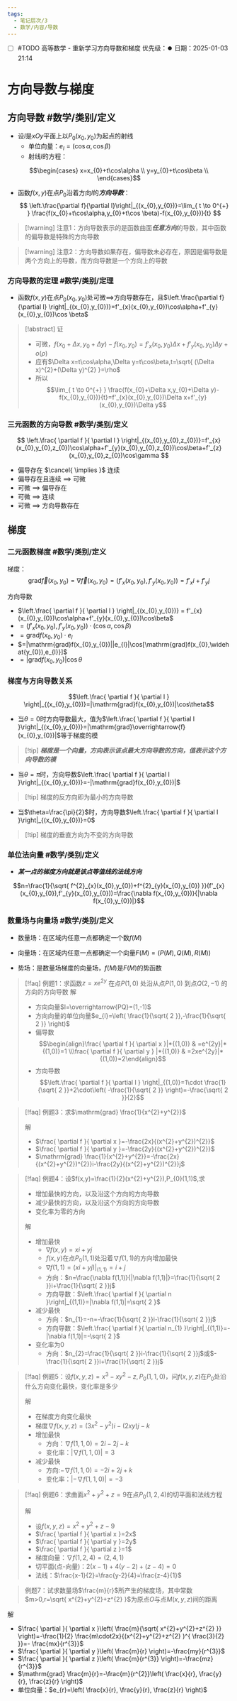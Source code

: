 ```yaml
---
tags:
  - 笔记层次/3
  - 数学/内容/导数
---
```


- [ ] #TODO 高等数学 - 重新学习方向导数和梯度 优先级：⏺️ 日期：2025-01-03 21:14


# 方向导数与梯度

## 方向导数 #数学/类别/定义 


- 设$l$是$xOy$平面上以$P_{0}(x_{0},y_{0})$为起点的射线
	- 单位向量：$e_{l}=(\cos\alpha ,\cos\beta)$
	- 射线$l$的方程：

$$\begin{cases}
x=x_{0}+t\cos\alpha \\
y=y_{0}+t\cos\beta \\
\end{cases}$$
- 函数$f(x,y)$在点$P_{0}$沿着方向$l$的***方向导数***： $$
\left.\frac{\partial f}{\partial l}\right|_{(x_{0},y_{0})}=\lim_{ t \to 0^{+} }  \frac{f(x_{0}+t\cos\alpha,y_{0}+t\cos \beta)-f(x_{0},y_{0})}{t}
$$

> [!warning] 注意1：方向导数表示的是函数曲面***任意方向***的导数，其中函数的偏导数是特殊的方向导数

> [!warning]  注意2：方向导数如果存在，偏导数未必存在，原因是偏导数是两个方向上的导数，而方向导数是一个方向上的导数

### 方向导数的定理 #数学/类别/定理 

- 函数$f(x,y)$在点$P_{0}(x_{0},y_{0})$处可微$\implies$方向导数存在，且$\left.\frac{\partial f}{\partial l} \right|_{(x_{0},y_{0})}=f'_{x}(x_{0},y_{0})\cos\alpha+f'_{y}(x_{0},y_{0})\cos \beta$

> [!abstract] 证
> 
> - 可微，$f(x_{0}+\Delta x,y_{0}+\Delta y)-f(x_{0},y_{0})=f'_{x}(x_{0},y_{0})\Delta x+f'_{y}(x_{0},y_{0})\Delta y+o(\rho)$
> - 应有$\Delta x=t\cos\alpha,\Delta y=t\cos\beta,t=\sqrt{ (\Delta x)^{2}+(\Delta y)^{2} }=\rho$
> - 所以$$\lim_{ t \to 0^{+} } \frac{f(x_{0}+\Delta x,y_{0}+\Delta y)-f(x_{0},y_{0})}{t}=f'_{x}(x_{0},y_{0})\Delta x+f'_{y}(x_{0},y_{0})\Delta y$$

### 三元函数的方向导数 #数学/类别/定义 

$$
\left.\frac{ \partial f }{ \partial l } \right|_{(x_{0},y_{0},z_{0})}=f'_{x}(x_{0},y_{0},z_{0})\cos\alpha+f'_{y}(x_{0},y_{0},z_{0})\cos\beta+f'_{z}(x_{0},y_{0},z_{0})\cos\gamma
$$

- 偏导存在 $\cancel{ \implies }$ 连续
- 偏导存在且连续 $\implies$ 可微
- 可微 $\implies$ 偏导存在
- 可微 $\implies$ 连续
- 可微 $\implies$ 方向导数存在

## 梯度

### 二元函数梯度 #数学/类别/定义 

梯度：$$\mathrm{grad} \overrightarrow{f}(x_{0},y_{0})=\nabla \overrightarrow{f}(x_{0},y_{0})=(f'_{x}(x_{0},y_{0}),f'_{y}(x_{0},y_{0}))=f'_{x}i+f'_{y}j$$

方向导数

- $\left.\frac{ \partial f }{ \partial l } \right|_{(x_{0},y_{0})} = f'_{x}(x_{0},y_{0})\cos\alpha+f'_{y}(x_{0},y_{0})\cos\beta$
- $=(f'_{x}(x_{0},y_{0}),f'_{y}(x_{0},y_{0}))\cdot(\cos\alpha,\cos \beta)$
- $=\mathrm{grad}f(x_{0},y_{0})\cdot e_{l}$
- $=|\mathrm{grad}f(x_{0},y_{0})||e_{l}|\cos[\mathrm{grad}f(x_{0},\widehat{y_{0}),e_{l}}]$
- $=|\mathrm{grad}f(x_{0},y_{0})|\cos\theta$

### 梯度与方向导数关系

$$\left.\frac{ \partial f }{ \partial l } \right|_{(x_{0},y_{0})}=|\mathrm{grad}f(x_{0},y_{0})|\cos\theta$$

- 当$\theta=0$时方向导数最大，值为$\left.\frac{ \partial f }{ \partial l }\right|_{(x_{0},y_{0})}=|\mathrm{grad}\overrightarrow{f}(x_{0},y_{0})|$等于梯度的模

> [!tip] ***梯度是一个向量，方向表示该点最大方向导数的方向，值表示这个方向导数的模***

- 当$\theta=\pi$时，方向导数$\left.\frac{ \partial f }{ \partial l }\right|_{(x_{0},y_{0})}=-|\mathrm{grad}f(x_{0},y_{0})|$

> [!tip]  梯度的反方向即为最小的方向导数

- 当$\theta=\frac{\pi}{2}$时，方向导数$\left.\frac{ \partial f }{ \partial l }\right|_{(x_{0},y_{0})}=0$

> [!tip] 梯度的垂直方向为不变的方向导数

### 单位法向量 #数学/类别/定义 

- ***某一点的梯度方向就是该点等值线的法线方向***

$$n=\frac{1}{\sqrt{ f^{2}_{x}(x_{0},y_{0})+f^{2}_{y}(x_{0},y_{0}) }}(f'_{x}(x_{0},y_{0}),f'_{y}(x_{0},y_{0}))=\frac{\nabla f(x_{0},y_{0})}{|\nabla f(x_{0},y_{0})|}$$

### 数量场与向量场 #数学/类别/定义 

- 数量场：在区域内任意一点都确定一个数$f(M)$
- 向量场：在区域内任意一点都确定一个向量$F(M)=(P(M),Q(M),R(M))$

- 势场：是数量场梯度的向量场，$f(M)$是$F(M)$的势函数


> [!faq] 例题1：求函数$z=xe^{2y}$ 在点$P(1,0)$ 处沿从点$P(1,0)$ 到点$Q(2,-1)$ 的方向的方向导数
> 解
> - 方向向量$l=\overrightarrow{PQ}=(1,-1)$
> - 方向向量的单位向量$e_{l}=\left( \frac{1}{\sqrt{ 2 }},-\frac{1}{\sqrt{ 2 }} \right)$
> - 偏导数$$\begin{align}\frac{ \partial f }{ \partial x }|*{(1,0)}  & =e^{2y}|*{(1,0)}=1 \\\frac{ \partial f }{ \partial y } |*{(1,0)} & =2xe^{2y}|*{(1,0)}=2\end{align}$$
> - 方向导数 $$\left.\frac{ \partial f }{ \partial l } \right|_{(1,0)}=1\cdot \frac{1}{\sqrt{ 2 }}+2\cdot\left( -\frac{1}{\sqrt{ 2 }} \right)=-\frac{\sqrt{ 2 }}{2}$$

> [!faq] 例题3：求$\mathrm{grad} \frac{1}{x^{2}+y^{2}}$
> 
> 解
> 
> - $\frac{ \partial f }{ \partial x }=-\frac{2x}{(x^{2}+y^{2})^{2}}$
> - $\frac{ \partial f }{ \partial y }=-\frac{2y}{(x^{2}+y^{2})^{2}}$
> - $\mathrm{grad} \frac{1}{x^{2}+y^{2}}=-\frac{2x}{(x^{2}+y^{2})^{2}}i-\frac{2y}{(x^{2}+y^{2})^{2}}j$

> [!faq] 例题4：设$f(x,y)=\frac{1}{2}(x^{2}+y^{2}),P_{0}(1,1)$,求
> - 增加最快的方向，以及沿这个方向的方向导数
> - 减少最快的方向，以及沿这个方向的方向导数
> - 变化率为零的方向
> 
> 解
> 
> - 增加最快
>   - $\nabla f(x,y)=xi+yj$
>   - $f(x,y)$在点$P_{0}(1,1)$处沿着$\nabla f(1,1)$的方向增加最快
>   - $\nabla f(1,1)=(xi+yj)\left.\right|_{(1,1)}=i+j$
>   - 方向：$n=\frac{\nabla f(1,1)}{|\nabla f(1,1)|}=\frac{1}{\sqrt{ 2 }}i+\frac{1}{\sqrt{ 2 }}j$
>   - 方向导数：$\left.\frac{ \partial f }{ \partial n }\right|_{(1,1)}=|\nabla f(1,1)|=\sqrt{ 2 }$
> - 减少最快
>   - 方向：$n_{1}=-n=-\frac{1}{\sqrt{ 2 }}i-\frac{1}{\sqrt{ 2 }}j$
>   - 方向导数：$\left.\frac{ \partial f }{ \partial n_{1} }\right|_{(1,1)}=-|\nabla f(1,1)|=-\sqrt{ 2 }$
> - 变化率为0
>   - 方向：$n_{2}=\frac{1}{\sqrt{ 2 }}i-\frac{1}{\sqrt{ 2 }}j$或$-\frac{1}{\sqrt{ 2 }}i+\frac{1}{\sqrt{ 2 }}j$

> [!faq]  例题5：设$f(x,y,z)=x^{3}-xy^{2}-z,P_{0}(1,1,0)$，问$f(x,y,z)$在$P_{0}$处沿什么方向变化最快，变化率是多少
> 
> 解
> 
> - 在梯度方向变化最快
> - 梯度$\nabla f(x,y,z)=(3x^{2}-y^{2})i-(2xy)j-k$
> - 增加最快
>   - 方向：$\nabla f(1,1,0)=2i-2j-k$
>   - 变化率：$|\nabla f(1,1,0)|=3$
> - 减少最快
>   - 方向:$-\nabla f(1,1,0)=-2i+2j+k$
>   - 变化率：$|-\nabla f(1,1,0)|=-3$


> [!faq] 例题6：求曲面$x^{2}+y^{2}+z=9$在点$P_{0}(1,2,4)$的切平面和法线方程
> 
> 解
> 
> - 设$f(x,y,z)=x^{2}+y^{2}+z-9$
> - $\frac{ \partial f }{ \partial x }=2x$
> - $\frac{ \partial f }{ \partial y }=2y$
> - $\frac{ \partial f }{ \partial z }=1$
> - 梯度向量：$\nabla f(1,2,4)=(2,4,1)$
> - 切平面(点-向量)：$2(x-1)+4(y-2)+(z-4)=0$
> - 法线：$\frac{x-1}{2}=\frac{y-2}{4}=\frac{z-4}{1}$

> 例题7：试求数量场$\frac{m}{r}$所产生的梯度场，其中常数$m>0,r=\sqrt{ x^{2}+y^{2}+z^{2} }$为原点$O$与点$M(x,y,z)$间的距离

解

- $\frac{ \partial  }{ \partial x }\left( \frac{m}{\sqrt{ x^{2}+y^{2}+z^{2} }} \right)=-\frac{1}{2} \frac{m\cdot2x}{(x^{2}+y^{2}+z^{2} )^{ \frac{3}{2} }}=- \frac{mx}{r^{3}}$
- $\frac{ \partial  }{ \partial y }\left( \frac{m}{r} \right)=-\frac{my}{r^{3}}$
- $\frac{ \partial  }{ \partial z }\left( \frac{m}{r^{3}} \right)=-\frac{mz}{r^{3}}$
- $\mathrm{grad} \frac{m}{r}=-\frac{m}{r^{2}}\left( \frac{x}{r}, \frac{y}{r}, \frac{z}{r} \right)$
- 单位向量：$e_{r}=\left( \frac{x}{r}, \frac{y}{r}, \frac{z}{r} \right)$

